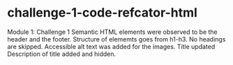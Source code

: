 # challenge-1-code-refcator-html
Module 1: Challenge 1
Semantic HTML elements were observed to be the header and the footer. 
Structure of elememts goes from h1-h3. No headings are skipped. 
Accessible alt text was added for the images.
Title updated
Description of title added and hidden.
